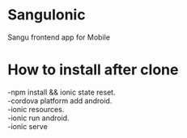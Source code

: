 # SanguIonic
Sangu frontend app for Mobile

# How to install after clone

-npm install && ionic state reset.<br>
-cordova platform add android.<br>
-ionic resources.<br>
-ionic run android.<br>
-ionic serve
